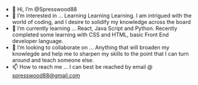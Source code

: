 - 👋 Hi, I’m @Spresswood88
- 👀 I’m interested in ... Learning Learning Learning.  I am intrigued with the world of coding, and I desire to solidify my knowledge across the board
- 🌱 I’m currently learning ... React, Java Script and Python. Recently completed some learning with CSS and HTML, basic Front End developer language.  
- 💞️ I’m looking to collaborate on ... Anything that will broaden my knowlegde and help me to sharpen my skills to the point that I can turn around and teach someone else.
- 📫 How to reach me ... I can best be reached by email @ spresswood88@gmail.com

<!---
Spresswood88/Spresswood88 is a ✨ special ✨ repository because its `README.md` (this file) appears on your GitHub profile.
You can click the Preview link to take a look at your changes.
--->
